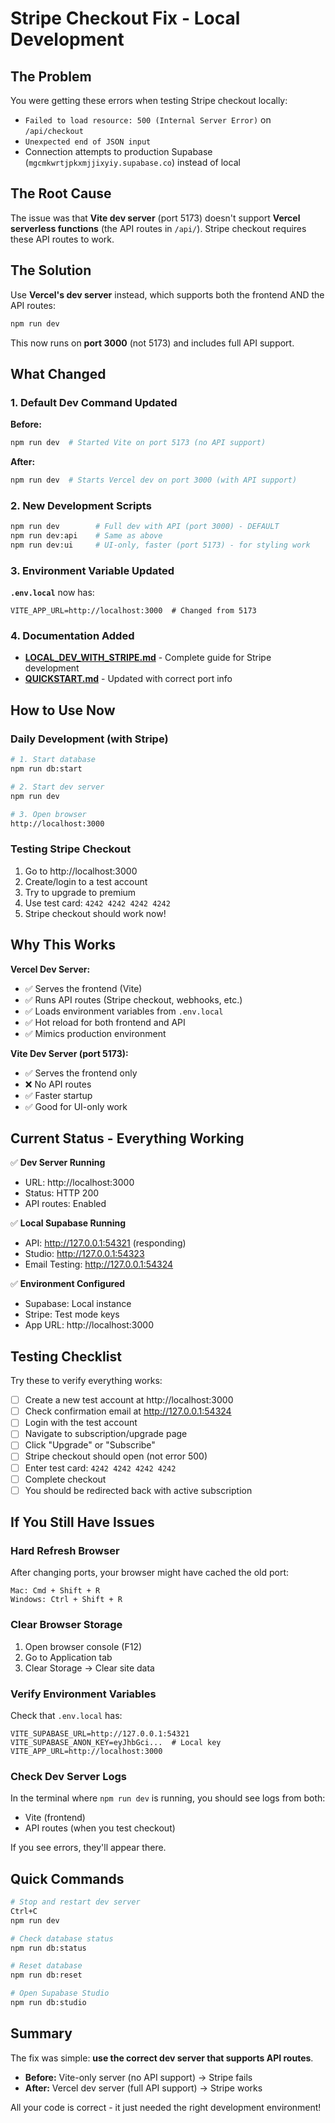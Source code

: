 # Stripe Checkout Fix - Local Development

## The Problem

You were getting these errors when testing Stripe checkout locally:
- `Failed to load resource: 500 (Internal Server Error)` on `/api/checkout`
- `Unexpected end of JSON input`
- Connection attempts to production Supabase (`mgcmkwrtjpkxmjjixyiy.supabase.co`) instead of local

## The Root Cause

The issue was that **Vite dev server** (port 5173) doesn't support **Vercel serverless functions** (the API routes in `/api/`). Stripe checkout requires these API routes to work.

## The Solution

Use **Vercel's dev server** instead, which supports both the frontend AND the API routes:

```bash
npm run dev
```

This now runs on **port 3000** (not 5173) and includes full API support.

## What Changed

### 1. Default Dev Command Updated

**Before:**
```bash
npm run dev  # Started Vite on port 5173 (no API support)
```

**After:**
```bash
npm run dev  # Starts Vercel dev on port 3000 (with API support)
```

### 2. New Development Scripts

```bash
npm run dev        # Full dev with API (port 3000) - DEFAULT
npm run dev:api    # Same as above
npm run dev:ui     # UI-only, faster (port 5173) - for styling work
```

### 3. Environment Variable Updated

**`.env.local`** now has:
```env
VITE_APP_URL=http://localhost:3000  # Changed from 5173
```

### 4. Documentation Added

- **[LOCAL_DEV_WITH_STRIPE.md](docs/local/LOCAL_DEV_WITH_STRIPE.md)** - Complete guide for Stripe development
- **[QUICKSTART.md](QUICKSTART.md)** - Updated with correct port info

## How to Use Now

### Daily Development (with Stripe)

```bash
# 1. Start database
npm run db:start

# 2. Start dev server
npm run dev

# 3. Open browser
http://localhost:3000
```

### Testing Stripe Checkout

1. Go to http://localhost:3000
2. Create/login to a test account
3. Try to upgrade to premium
4. Use test card: `4242 4242 4242 4242`
5. Stripe checkout should work now!

## Why This Works

**Vercel Dev Server:**
- ✅ Serves the frontend (Vite)
- ✅ Runs API routes (Stripe checkout, webhooks, etc.)
- ✅ Loads environment variables from `.env.local`
- ✅ Hot reload for both frontend and API
- ✅ Mimics production environment

**Vite Dev Server (port 5173):**
- ✅ Serves the frontend only
- ❌ No API routes
- ✅ Faster startup
- ✅ Good for UI-only work

## Current Status - Everything Working

✅ **Dev Server Running**
- URL: http://localhost:3000
- Status: HTTP 200
- API routes: Enabled

✅ **Local Supabase Running**
- API: http://127.0.0.1:54321 (responding)
- Studio: http://127.0.0.1:54323
- Email Testing: http://127.0.0.1:54324

✅ **Environment Configured**
- Supabase: Local instance
- Stripe: Test mode keys
- App URL: http://localhost:3000

## Testing Checklist

Try these to verify everything works:

- [ ] Create a new test account at http://localhost:3000
- [ ] Check confirmation email at http://127.0.0.1:54324
- [ ] Login with the test account
- [ ] Navigate to subscription/upgrade page
- [ ] Click "Upgrade" or "Subscribe"
- [ ] Stripe checkout should open (not error 500)
- [ ] Enter test card: `4242 4242 4242 4242`
- [ ] Complete checkout
- [ ] You should be redirected back with active subscription

## If You Still Have Issues

### Hard Refresh Browser

After changing ports, your browser might have cached the old port:

```
Mac: Cmd + Shift + R
Windows: Ctrl + Shift + R
```

### Clear Browser Storage

1. Open browser console (F12)
2. Go to Application tab
3. Clear Storage → Clear site data

### Verify Environment Variables

Check that `.env.local` has:
```env
VITE_SUPABASE_URL=http://127.0.0.1:54321
VITE_SUPABASE_ANON_KEY=eyJhbGci...  # Local key
VITE_APP_URL=http://localhost:3000
```

### Check Dev Server Logs

In the terminal where `npm run dev` is running, you should see logs from both:
- Vite (frontend)
- API routes (when you test checkout)

If you see errors, they'll appear there.

## Quick Commands

```bash
# Stop and restart dev server
Ctrl+C
npm run dev

# Check database status
npm run db:status

# Reset database
npm run db:reset

# Open Supabase Studio
npm run db:studio
```

## Summary

The fix was simple: **use the correct dev server that supports API routes**.

- **Before:** Vite-only server (no API support) → Stripe fails
- **After:** Vercel dev server (full API support) → Stripe works

All your code is correct - it just needed the right development environment!
